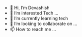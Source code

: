 - 👋 Hi, I’m Devashish
- 👀 I’m interested Tech ...
- 🌱 I’m currently learning tech
- 💞️ I’m looking to collaborate on ...
- 📫 How to reach me ...

<!---
devashishQBS/devashishQBS is a ✨ special ✨ repository because its `README.md` (this file) appears on your GitHub profile.
You can click the Preview link to take a look at your changes.
--->
